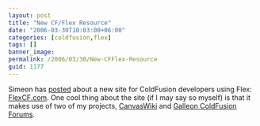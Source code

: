 ```yaml
---
layout: post
title: "New CF/Flex Resource"
date: "2006-03-30T10:03:00+06:00"
categories: [coldfusion,flex]
tags: []
banner_image: 
permalink: /2006/03/30/New-CFFlex-Resource
guid: 1177
---
```


Simeon has <a href="http://www.simb.net/blog/index.cfm/2006/3/30/New-Flex-Resource-For-CF-Developers--FlexCFcom">posted</a> about a new site for ColdFusion developers using Flex: <a href="http://www.flexcf.com/CanvasWiki/index.cfm">FlexCF.com</a>. One cool thing about the site (if I may say so myself) is that it makes use of two of my projects, <a href="http://ray.camdenfamily.com/projects/canvas">CanvasWiki</a> and <a href="http://ray.camdenfamily.com/projects/galleon">Galleon ColdFusion Forums</a>.